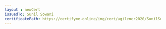 ```yaml
--- 
layout : newCert 
issuedTo: Sunil Sowani 
certificatePath: https://certifyme.online/img/cert/agilencr2020/SunilSowani_0fc68.png
--- 
```

